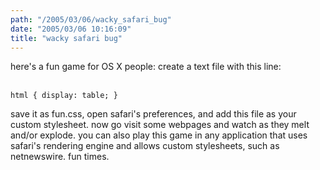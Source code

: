 ```yaml
---
path: "/2005/03/06/wacky_safari_bug" 
date: "2005/03/06 10:16:09" 
title: "wacky safari bug" 
---
```

<p>here's a fun game for OS X people: create a text file with this line:</p><br><code>html { display: table; }</code><br><p>save it as fun.css, open safari's preferences, and add this file as your custom stylesheet. now go visit some webpages and watch as they melt and/or explode. you can also play this game in any application that uses safari's rendering engine and allows custom stylesheets, such as netnewswire. fun times.</p>